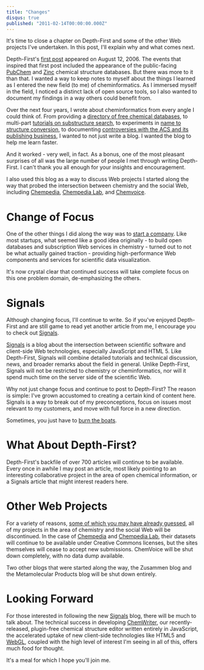 ```yaml
---
title: "Changes"
disqus: true
published: "2011-02-14T00:00:00.000Z"
---
```


It's time to close a chapter on Depth-First and some of the other Web projects I've undertaken. In this post, I'll explain why and what comes next.

Depth-First's [first post](/articles/2006/08/12/changes/) appeared on August 12, 2006. The events that inspired that first post included the appearance of the public-facing [PubChem](http://pubchem.ncbi.nlm.nih.gov/) and [Zinc](http://zinc.docking.org/) chemical structure databases. But there was more to it than that. I wanted a way to keep notes to myself about the things I learned as I entered the new field (to me) of cheminformatics. As I immersed myself in the field, I noticed a distinct lack of open source tools, so I also wanted to document my findings in a way others could benefit from.

Over the next four years, I wrote about cheminformatics from every angle I could think of. From providing a [directory of free chemical databases](/articles/2007/01/24/thirty-two-free-chemistry-databases/), to multi-part [tutorials on substructure search](/articles/2008/10/02/fast-substructure-search-using-open-source-tools-part-1-fingerprints-and-databases/), to experiments in [name to structure conversion](/articles/2006/10/17/from-iupac-nomenclature-to-2-d-structures-with-opsin/), to documenting [controversies with the ACS and its publishing business](/articles/2010/11/03/the-acs-versus-leadscope-case/), I wanted to not just write a blog. I wanted the blog to help me learn faster.

And it worked - very well, in fact. As a bonus, one of the most pleasant surprises of all was the large number of people I met through writing Depth-First. I can't thank you all enough for your insights and encouragement.

I also used this blog as a way to discuss Web projects I started along the way that probed the intersection between chemistry and the social Web, including [Chempedia](http://chempedia.com), [Chempedia Lab](http://lab.chempedia.com), and [Chemvoice](/articles/2010/05/12/chemvoice-making-it-a-little-easier-to-be-a-great-chemist/).

# Change of Focus

One of the other things I did along the way was to [start a company](http://metamolecular.com). Like most startups, what seemed like a good idea originally - to build open databases and subscription Web services in chemistry - turned out to not be what actually gained traction - providing high-performance Web components and services for scientific data visualization.

It's now crystal clear that continued success will take complete focus on this one problem domain, de-emphasizing the others.

# Signals

Although changing focus, I'll continue to write. So if you've enjoyed Depth-First and are still game to read yet another article from me, I encourage you to check out [Signals](http://blog.metamolecular.com).

[Signals](http://blog.metamolecular.com) is a blog about the intersection between scientific software and client-side Web technologies, especially JavaScript and HTML 5. Like Depth-First, Signals will combine detailed tutorials and technical discussion, news, and broader remarks about the field in general. Unlike Depth-First, Signals will not be restricted to chemistry or cheminformatics, nor will it spend much time on the server side of the scientific Web.

Why not just change focus and continue to post to Depth-First? The reason is simple: I've grown accustomed to creating a certain kind of content here. Signals is a way to break out of my preconceptions, focus on issues most relevant to my customers, and move with full force in a new direction.

Sometimes, you just have to [burn the boats](http://techcrunch.com/2010/03/06/andreessen-media-burn-boats/).

# What About Depth-First?

Depth-First's backfile of over 700 articles will continue to be available. Every once in awhile I may post an article, most likely pointing to an interesting collaborative project in the area of open chemical information, or a Signals article that might interest readers here.

# Other Web Projects

For a variety of reasons, [some of which you may have already guessed](/articles/2010/03/09/why-is-chempedia-lab-failing/), all of my projects in the area of chemistry and the social Web will be discontinued. In the case of [Chempedia](http://chempedia.com) and [Chempedia Lab](http://lab.chempedia.com), their datasets will continue to be available under Creative Commons licenses, but the sites themselves will cease to accept new submissions. ChemVoice will be shut down completely, with no data dump available.

Two other blogs that were started along the way, the Zusammen blog and the Metamolecular Products blog will be shut down entirely.

# Looking Forward

For those interested in following the new [Signals](http://blog.metamolecular.com) blog, there will be much to talk about. The  technical success in developing [ChemWriter](http://chemwriter.com), our recently-released, plugin-free chemical structure editor written entirely in JavaScript, the accelerated uptake of new client-side technologies like HTML5 and [WebGL](/articles/2011/01/14/webgl-and-what-it-means-for-chemistry/), coupled with the high level of interest I'm seeing in all of this, offers much food for thought.

It's a meal for which I hope you'll join me.